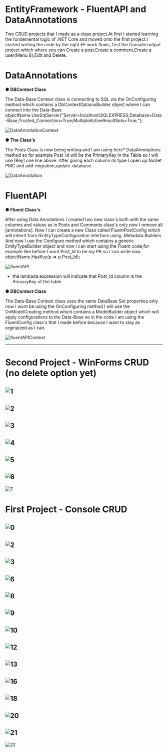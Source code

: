 # EntityFramework - FluentAPI and DataAnnotations

Two CRUD projects that I made as a class project.At first I started learning the fundemental logic of .NET Core and moved onto the first project.I started writing the code by the right EF work flows, first the Console output project which where you can Create a post,Create a comment,Create a user(Menu 8),Edit and Delete.

# DataAnnotations
**● DBContext Class**

The Data-Base Context class is connecting to SQL via the OnConfiguring method which contains a DbContextOptionsBuilder object where I can connect into the Data-Base
 objectName.UseSqlServer("Server=localhost\\SQLEXPRESS;Database=Data-Base;Trusted_Connection=True;MultipleActiveResultSets=True;");
 
![DataAnnotationContext](https://user-images.githubusercontent.com/80118008/129154550-5c5d6482-fd82-46fb-87a9-9a07f58d185c.PNG)

**● The Class's**

The Posts Class is now being writing and I am using here* DataAnnotations method so for example Post_Id will be the PrimaryKey in the Table so I will use [Key] one line above.
After giving each column its type I open up NuGet PMC and add-migration,update-database.

![DataAnnotation](https://user-images.githubusercontent.com/80118008/129145704-fb56d844-1d56-463a-a9d7-128f35469433.PNG)


# FluentAPI
**● Fluent Class's**

After using Data Annotations I created two new class's both with the same columns and values as in Posts and Comments class's only now I remove all [annotations].
Now I can create a new Class called FluentPostConfig which will inherit from IEntityTypeConfiguration interface using .Metadata.Builders
And now I use the Configure method which contains a generic EntityTypeBuilder object and now I can start using the Fluent code,for example like before I want Post_Id to be my PK so I can write now objectName.HasKey(p => p.Post_Id);

![fluentAPI](https://user-images.githubusercontent.com/80118008/129149864-727efbbc-db4d-49f5-8dde-4750aec7f814.PNG)
* the lambada expression will indicate that Post_Id column is the PrimaryKey of the table.

**● DBContext Class**

The Data-Base Context class uses the same DataBase Set properties only now I wont be using the OnConfiguring method I will use the OnModelCreating method which contains a ModelBuilder object which will apply configurations to the Data-Base so in the code I am using the FluentConfig class's that I made before because I want to stay as orginaized as I can.

![fluentAPIContext](https://user-images.githubusercontent.com/80118008/129154580-f79d5831-a01c-4f4b-93d2-e5483fb211b4.PNG)

--------------------------------------------------------------

# Second Project - WinForms CRUD (no delete option yet)

![1](https://user-images.githubusercontent.com/80118008/129153752-3e59b468-a0c9-4ccd-a351-787cfe1e0e66.PNG)
--------------------------------------------------------------
![2](https://user-images.githubusercontent.com/80118008/129148304-f2c17c5e-a789-478b-bbd2-60aca4fba971.PNG)
--------------------------------------------------------------
![3](https://user-images.githubusercontent.com/80118008/129148305-204b519b-6a49-4dff-b220-4fa08cece738.PNG)
--------------------------------------------------------------
![4](https://user-images.githubusercontent.com/80118008/129148306-784d2062-4cef-495d-93de-8891e2933527.PNG)
--------------------------------------------------------------
![5](https://user-images.githubusercontent.com/80118008/129148307-f31ccf3d-7066-46a8-a71f-7fd6b2968b59.png)
--------------------------------------------------------------
![6](https://user-images.githubusercontent.com/80118008/129148308-558c19a7-ef86-44cb-8cf4-2a9bddc7f7ba.png)
--------------------------------------------------------------
![7](https://user-images.githubusercontent.com/80118008/129148309-cb890d0f-0ddc-476f-96d4-77f3b362ce15.png)


# First Project - Console CRUD

![0](https://user-images.githubusercontent.com/80118008/129153047-22fb2746-8314-462c-9b62-074893aa3f3e.PNG)
-----------------------------------------------------------------------------------------
![2](https://user-images.githubusercontent.com/80118008/129153049-e288d559-6d50-4cbc-ba5d-0c0c9137cebb.PNG)
-----------------------------------------------------------------------------------------
![3](https://user-images.githubusercontent.com/80118008/129153051-a4e714df-776d-4092-b603-95d15e7093d2.PNG)
-----------------------------------------------------------------------------------------
![6](https://user-images.githubusercontent.com/80118008/129153052-2b52ffb8-d898-4f72-ac59-358c0e3274d5.PNG)
-----------------------------------------------------------------------------------------
![8](https://user-images.githubusercontent.com/80118008/129153055-11791e8d-e40b-425c-8219-7a8f338ac847.PNG)
-----------------------------------------------------------------------------------------
![9](https://user-images.githubusercontent.com/80118008/129153056-0965d5dd-4251-4746-8f2e-f79ec02959fd.PNG)
-----------------------------------------------------------------------------------------
![10](https://user-images.githubusercontent.com/80118008/129153058-1117a2a4-2ef9-4bbc-abf6-84dc4467614c.PNG)
-----------------------------------------------------------------------------------------
![12](https://user-images.githubusercontent.com/80118008/129153060-d115601f-213d-4abe-9246-6ee96e1181f6.PNG)
-----------------------------------------------------------------------------------------
![13](https://user-images.githubusercontent.com/80118008/129153061-9605a58c-726f-4dcc-80d1-57e7836ac757.PNG)
-----------------------------------------------------------------------------------------
![16](https://user-images.githubusercontent.com/80118008/129153062-b58735f3-8e73-40ef-9615-e0cd808ae020.PNG)
-----------------------------------------------------------------------------------------
![18](https://user-images.githubusercontent.com/80118008/129153063-5ecbf1ca-ad12-48de-bf5e-adaca0eafac4.PNG)
-----------------------------------------------------------------------------------------
![20](https://user-images.githubusercontent.com/80118008/129153064-9a8439a7-8854-4417-80af-bfe36f5d64a4.PNG)
-----------------------------------------------------------------------------------------
![21](https://user-images.githubusercontent.com/80118008/129153067-4bc0d63e-5079-406b-9e27-44964420cf5a.PNG)
-----------------------------------------------------------------------------------------
![22](https://user-images.githubusercontent.com/80118008/129153068-e6f05090-017c-4b2d-a260-2cea350a19ea.PNG)
